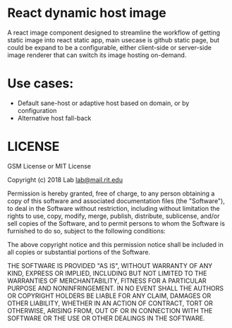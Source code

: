 # React dynamic host image

A react image component designed to streamline the workflow of getting static image into react static app, main usecase is github static page, but could be expand to be a configurable, either client-side or server-side image renderer that can switch its image hosting on-demand.

# Use cases:

+ Default sane-host or adaptive host based on domain, or by configuration
+ Alternative host fall-back

# LICENSE

GSM License or MIT License

Copyright (c) 2018 Lab <lab@mail.rit.edu>

Permission is hereby granted, free of charge, to any person obtaining a copy
of this software and associated documentation files (the "Software"), to deal
in the Software without restriction, including without limitation the rights
to use, copy, modify, merge, publish, distribute, sublicense, and/or sell
copies of the Software, and to permit persons to whom the Software is
furnished to do so, subject to the following conditions:

The above copyright notice and this permission notice shall be included in all
copies or substantial portions of the Software.

THE SOFTWARE IS PROVIDED "AS IS", WITHOUT WARRANTY OF ANY KIND, EXPRESS OR
IMPLIED, INCLUDING BUT NOT LIMITED TO THE WARRANTIES OF MERCHANTABILITY,
FITNESS FOR A PARTICULAR PURPOSE AND NONINFRINGEMENT. IN NO EVENT SHALL THE
AUTHORS OR COPYRIGHT HOLDERS BE LIABLE FOR ANY CLAIM, DAMAGES OR OTHER
LIABILITY, WHETHER IN AN ACTION OF CONTRACT, TORT OR OTHERWISE, ARISING FROM,
OUT OF OR IN CONNECTION WITH THE SOFTWARE OR THE USE OR OTHER DEALINGS IN THE
SOFTWARE.
